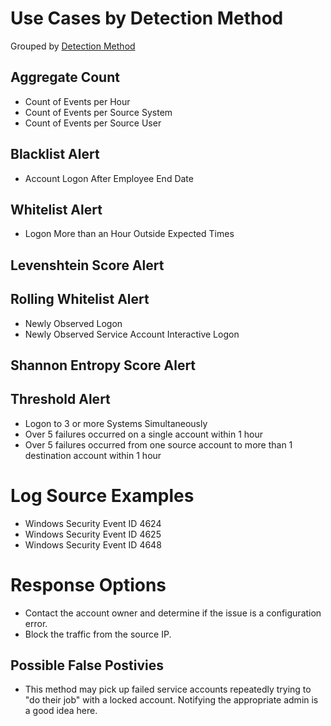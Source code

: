 # Use Cases by Detection Method

Grouped by [Detection Method](/Detection-Methods.md)

## Aggregate Count
- Count of Events per Hour
- Count of Events per Source System
- Count of Events per Source User


## Blacklist Alert
- Account Logon After Employee End Date


## Whitelist Alert
- Logon More than an Hour Outside Expected Times


## Levenshtein Score Alert


## Rolling Whitelist Alert
- Newly Observed Logon
- Newly Observed Service Account Interactive Logon

## Shannon Entropy Score Alert


## Threshold Alert
- Logon to 3 or more Systems Simultaneously
- Over 5 failures occurred on a single account within 1 hour
- Over 5 failures occurred from one source account to more than 1 destination account within 1 hour


# Log Source Examples
- Windows Security Event ID 4624
- Windows Security Event ID 4625
- Windows Security Event ID 4648


# Response Options
- Contact the account owner and determine if the issue is a configuration error.
- Block the traffic from the source IP.


## Possible False Postivies
- This method may pick up failed service accounts repeatedly trying to "do their job" with a locked account. Notifying the appropriate admin is a good idea here.
